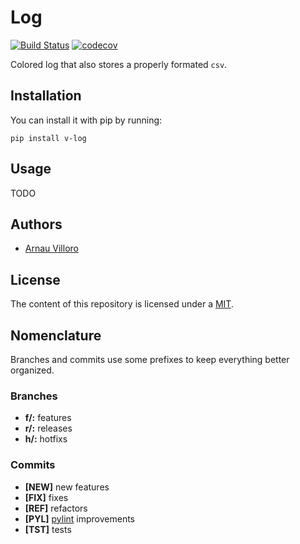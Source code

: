 # Log
[![Build Status](https://travis-ci.com/villoro/v-log.svg?branch=master)](https://travis-ci.com/villoro/v-log)
[![codecov](https://codecov.io/gh/villoro/v-log/branch/master/graph/badge.svg)](https://codecov.io/gh/villoro/v-log)

Colored log that also stores a properly formated `csv`.

## Installation

You can install it with pip by running:

    pip install v-log

## Usage

TODO

## Authors
* [Arnau Villoro](https://villoro.com)

## License
The content of this repository is licensed under a [MIT](https://opensource.org/licenses/MIT).

## Nomenclature
Branches and commits use some prefixes to keep everything better organized.

### Branches
* **f/:** features
* **r/:** releases
* **h/:** hotfixs

### Commits
* **[NEW]** new features
* **[FIX]** fixes
* **[REF]** refactors
* **[PYL]** [pylint](https://www.pylint.org/) improvements
* **[TST]** tests
